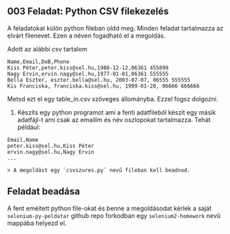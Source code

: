 ## 003 Feladat: Python CSV filekezelés

A feladatokat külön python fileban oldd meg. Minden feladat tartalmazza az elvárt filenevet. Ezen a néven fogadható el a megoldás.

Adott az alábbi csv tartalom
```
Name,Email,DoB,Phone
Kiss Péter,peter.kiss@sel.hu,1988-12-12,06361 455899
Nagy Ervin,ervin.nagy@sel.hu,1977-01-01,06361 555555
Bella Eszter, eszter.bella@sel.hu, 2003-07-07, 06555 555555
Kis Franciska, franciska.kiss@sel.hu, 1999-01-20, 06666 666666
```
Metsd ezt el egy table_in.csv szöveges állományba. Ezzel fogsz dolgozni.

1) Készíts egy python programot ami a fenti adatfileból készít egy másik adatfájl-t ami csak az emailím és név oszlopokat tartalmazza.
Tehát például:
```
Email,Name
peter.kiss@sel.hu,Kiss Péter
ervin.nagy@sel.hu,Nagy Ervin
...
```

    > A megoldást egy `csvszures.py` nevű fileban kell beadnod.
    
## Feladat beadása
A fent eméített python file-okat és benne a megoldásodat kérlek a saját `selenium-py-peldatar` github repo forkodban egy `selenium2-homework` nevű mappába helyezd el.
